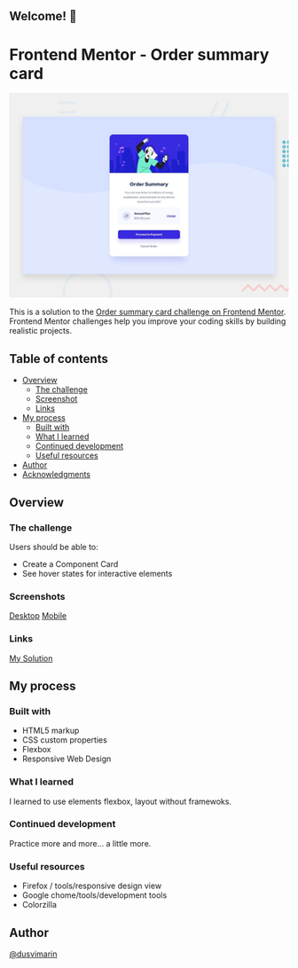 ## Welcome! 👋

# Frontend Mentor - Order summary card 
![Design preview for order sumary card coding challenge](./design/desktop-preview.jpg)

This is a solution to the [Order summary card challenge on Frontend Mentor](https://www.frontendmentor.io/challenges/order-summary-component-QlPmajDUj). Frontend Mentor challenges help you improve your coding skills by building realistic projects. 

## Table of contents

- [Overview](#overview)
  - [The challenge](#the-challenge)
  - [Screenshot](#screenshot)
  - [Links](#links)
- [My process](#my-process)
  - [Built with](#built-with)
  - [What I learned](#what-i-learned)
  - [Continued development](#continued-development)
  - [Useful resources](#useful-resources)
- [Author](#author)
- [Acknowledgments](#acknowledgments)

## Overview

### The challenge

Users should be able to:

- Create a Component Card 
- See hover states for interactive elements

### Screenshots

[Desktop](https://github.com/dusvimarin/FEM-order-summary-component/blob/main/screenshots/desktop.png)
[Mobile](https://github.com/dusvimarin/FEM-order-summary-component/blob/main/screenshots/mobile.png)



### Links

[My Solution](https://dusvimarin.github.io/FEM-order-summary-component)


## My process

### Built with

- HTML5 markup
- CSS custom properties
- Flexbox
- Responsive Web Design 

### What I learned

I learned to use elements flexbox, layout without framewoks.

### Continued development

 Practice more and more... a little more.

### Useful resources

- Firefox / tools/responsive design view
- Google chome/tools/development tools
- Colorzilla

## Author
[@dusvimarin](https://github.com/dusvimarin)

